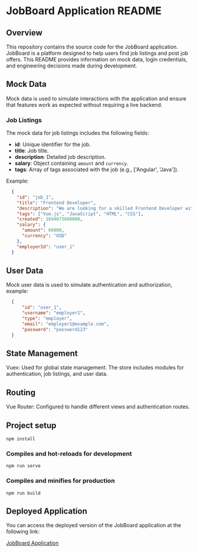 # JobBoard Application README

## Overview

This repository contains the source code for the JobBoard application. JobBoard is a platform designed to help users find job listings and post job offers. This README provides information on mock data, login credentials, and engineering decisions made during development.

## Mock Data

Mock data is used to simulate interactions with the application and ensure that features work as expected without requiring a live backend.

### Job Listings

The mock data for job listings includes the following fields:
- **id**: Unique identifier for the job.
- **title**: Job title.
- **description**: Detailed job description.
- **salary**: Object containing `amount` and `currency`.
- **tags**: Array of tags associated with the job (e.g., ['Angular', 'Java']).

Example:
```json
  {
    "id": "job_1",
    "title": "Frontend Developer",
    "description": "We are looking for a skilled Frontend Developer with experience in Vue.js.",
    "tags": ["Vue.js", "JavaScript", "HTML", "CSS"],
    "created": 1694073600000,
    "salary": {
      "amount": 60000,
      "currency": "USD"
    },
    "employerId": "user_1"
  }
```
## User Data
Mock user data is used to simulate authentication and authorization, example:

```json
  {
      "id": "user_1",
      "username": "employer1",
      "type": "employer",
      "email": "employer1@example.com",
      "password": "password123"
  }
```

## State Management
Vuex: Used for global state management. The store includes modules for authentication, job listings, and user data.

## Routing
Vue Router: Configured to handle different views and authentication routes.

## Project setup
```
npm install
```

### Compiles and hot-reloads for development
```
npm run serve
```

### Compiles and minifies for production
```
npm run build
```

## Deployed Application

You can access the deployed version of the JobBoard application at the following link:

[JobBoard Application](https://job-advertisement-platform-1.onrender.com)